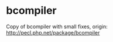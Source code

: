 bcompiler
=========

Copy of bcompiler with small fixes, origin: http://pecl.php.net/package/bcompiler
